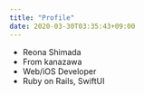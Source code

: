 ```yaml
---
title: "Profile"
date: 2020-03-30T03:35:43+09:00
---
```


* Reona Shimada
* From kanazawa
* Web/iOS Developer
* Ruby on Rails, SwiftUI
